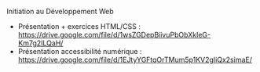 Initiation au Développement Web

- Présentation + exercices HTML/CSS : https://drive.google.com/file/d/1wsZGDepBiivuPbObXkIeG-Km7g2ILQaH/
- Présentation accessibilité numérique : https://drive.google.com/file/d/1EJtyYGFtqOrTMum5p1KV2gIiQx2simaE/